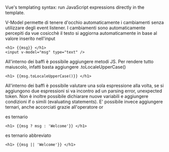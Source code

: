 Vue's templating syntax: run JavaScript expressions directly in the template.

V-Model permette di tenere d'occhio automaticamente i cambiamenti senza utilizzare degli event listener. I cambiamenti sono automaticamente percepiti da vue cosicchè il testo si aggiorna automaticamente in base al valore inserito nell'input
```
<h1> {{msg}} </h1>
<input v-model="msg" type="text" />
```
All'interno dei baffi è possibile aggiungere metodi JS. Per rendere tutto maiuscolo, infatti basta aggiungere .toLocaleUpperCase()
```
<h1> {{msg.toLocaleUpperCase()}} </h1>
```

All'interno dei baffi è possibile valutare una sola espressione alla volta, se si aggiungono due espressioni si va incontro ad un parsing error, unexpected token. Non è inoltre possibile dichiarare nuove variabili e aggiungere condizioni if o simili (evaluating statements). E' possibile invece aggiungere ternari, anche accorciati grazie all'operatore or

es ternario
```
<h1> {{msg ? msg : 'Welcome'}} </h1>
```

es ternario abbreviato
```
<h1> {{msg || 'Welcome'}} </h1>
```